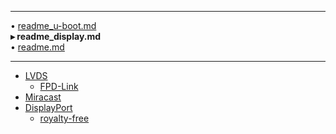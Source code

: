 <!-- readme_display.md -->

---

&bullet; [readme_u-boot.md](https://github.com/Un1Gfn/beaglebone/blob/master/readme_u-boot.md)\
**&#9656; readme_display.md**\
&bullet; [readme.md](https://github.com/Un1Gfn/beaglebone)

---

* [LVDS](https://en.wikipedia.org/wiki/Low-voltage_differential_signaling)
  * [FPD-Link](https://en.wikipedia.org/wiki/FPD-Link)
* [Miracast](https://en.wikipedia.org/wiki/Miracast)
* [DisplayPort](https://en.wikipedia.org/wiki/DisplayPort)
  * [royalty-free](https://en.wikipedia.org/wiki/DisplayPort#Cost)
